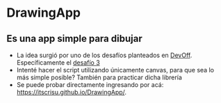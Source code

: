 # DrawingApp
## Es una app simple para dibujar
* La idea surgió por uno de los desafíos planteados en [DevOff](https://github.com/devoffarg). Específicamente el [desafío 3](https://github.com/devoffarg/DevOff-Desafio-3)
* Intenté hacer el script utilizando únicamente canvas, para que sea lo más simple posible? También para practicar dicha librería
* Se puede probar directamente ingresando por acá: https://itscrisu.github.io/DrawingApp/. 
